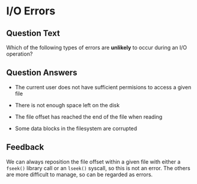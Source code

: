 # I/O Errors

## Question Text

Which of the following types of errors are **unlikely** to occur during an I/O operation?

## Question Answers

- The current user does not have sufficient permisions to access a given file

- There is not enough space left on the disk

+ The file offset has reached the end of the file when reading

- Some data blocks in the filesystem are corrupted

## Feedback

We can always reposition the file offset within a given file with either a `fseek()` library call or an `lseek()` syscall, so this is not an error.
The others are more difficult to manage, so can be regarded as errors.
